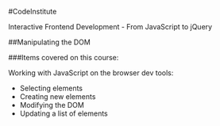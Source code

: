 #CodeInstitute

Interactive Frontend Development - From JavaScript to jQuery

##Manipulating the DOM

###Items covered on this course:

Working with JavaScript on the browser dev tools:
-   Selecting elements
-   Creating new elements
-   Modifying the DOM
-   Updating a list of elements
